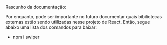 Rascunho da documentação:

Por enquanto, pode ser importante no futuro documentar quais bibiliotecas externas estão sendo utilizadas nesse projeto de React. Então, segue abaixo uma lista dos comandos para baixar:
- npm i swiper
